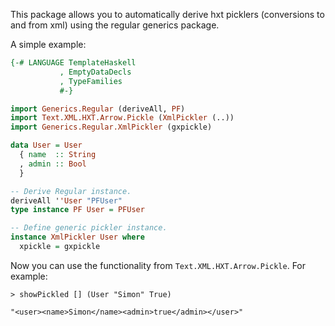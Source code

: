 This package allows you to automatically derive hxt picklers
(conversions to and from xml) using the regular generics package.

A simple example:

```Haskell
{-# LANGUAGE TemplateHaskell
           , EmptyDataDecls
           , TypeFamilies
           #-}

import Generics.Regular (deriveAll, PF)
import Text.XML.HXT.Arrow.Pickle (XmlPickler (..))
import Generics.Regular.XmlPickler (gxpickle)

data User = User
  { name  :: String
  , admin :: Bool
  }

-- Derive Regular instance.
deriveAll ''User "PFUser"
type instance PF User = PFUser

-- Define generic pickler instance.
instance XmlPickler User where
  xpickle = gxpickle
```

Now you can use the functionality from `Text.XML.HXT.Arrow.Pickle`.
For example:

```
> showPickled [] (User "Simon" True)

"<user><name>Simon</name><admin>true</admin></user>"
```
